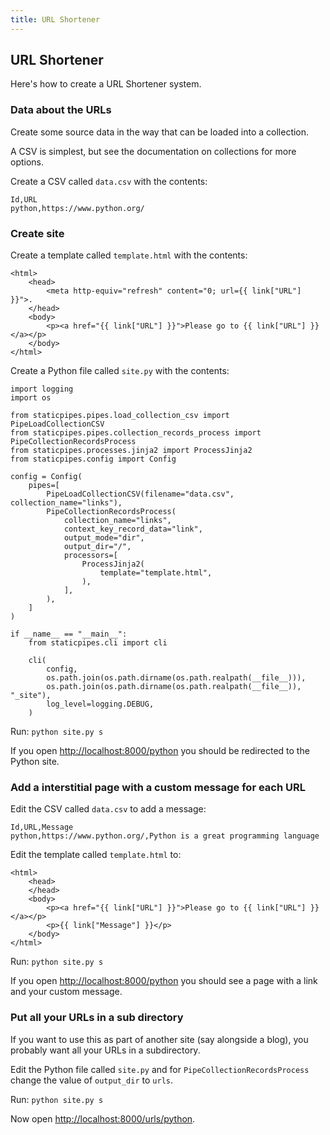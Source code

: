 ```yaml
---
title: URL Shortener
---
```


## URL Shortener

Here's how to create a URL Shortener system.

### Data about the URLs

Create some source data in the way that can be loaded into a collection.

A CSV is simplest, but see the documentation on collections for more options.

Create a CSV called `data.csv` with the contents:

```
Id,URL
python,https://www.python.org/
```

### Create site

Create a template called `template.html` with the contents:

```
<html>
    <head>
        <meta http-equiv="refresh" content="0; url={{ link["URL"] }}">.
    </head>
    <body>
        <p><a href="{{ link["URL"] }}">Please go to {{ link["URL"] }}</a></p>
    </body>
</html>

```

Create a Python file called `site.py` with the contents:

```
import logging
import os

from staticpipes.pipes.load_collection_csv import PipeLoadCollectionCSV
from staticpipes.pipes.collection_records_process import PipeCollectionRecordsProcess
from staticpipes.processes.jinja2 import ProcessJinja2
from staticpipes.config import Config

config = Config(
    pipes=[
        PipeLoadCollectionCSV(filename="data.csv", collection_name="links"),
        PipeCollectionRecordsProcess(
            collection_name="links",
            context_key_record_data="link",
            output_mode="dir",
            output_dir="/",
            processors=[
                ProcessJinja2(
                    template="template.html",
                ),
            ],
        ),
    ]
)

if __name__ == "__main__":
    from staticpipes.cli import cli

    cli(
        config,
        os.path.join(os.path.dirname(os.path.realpath(__file__))),
        os.path.join(os.path.dirname(os.path.realpath(__file__)), "_site"),
        log_level=logging.DEBUG,
    )

```

Run: `python site.py s`

If you open [http://localhost:8000/python](http://localhost:8000/python) you should be redirected to the Python site.

### Add a interstitial page with a custom message for each URL

Edit the CSV called `data.csv` to add a message:

```
Id,URL,Message
python,https://www.python.org/,Python is a great programming language
```


Edit the template called `template.html` to:

```
<html>
    <head>
    </head>
    <body>
        <p><a href="{{ link["URL"] }}">Please go to {{ link["URL"] }}</a></p>
        <p>{{ link["Message"] }}</p>
    </body>
</html>
```

Run: `python site.py s`

If you open [http://localhost:8000/python](http://localhost:8000/python) you should see a page with a link and your custom message.

### Put all your URLs in a sub directory

If you want to use this as part of another site (say alongside a blog), you probably want all your URLs in a subdirectory.

Edit the Python file called `site.py` and for `PipeCollectionRecordsProcess` change the value of `output_dir` to `urls`.

Run: `python site.py s`

Now open [http://localhost:8000/urls/python](http://localhost:8000/urls/python).


